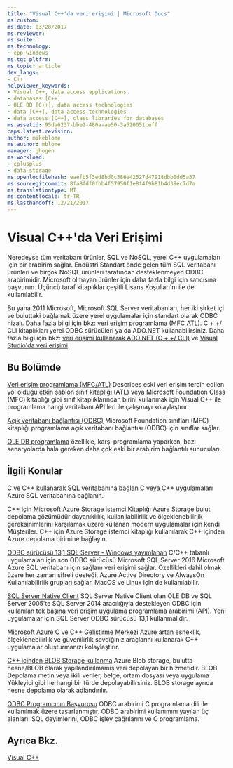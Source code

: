 ```yaml
---
title: "Visual C++'da veri erişimi | Microsoft Docs"
ms.custom: 
ms.date: 03/28/2017
ms.reviewer: 
ms.suite: 
ms.technology:
- cpp-windows
ms.tgt_pltfrm: 
ms.topic: article
dev_langs:
- C++
helpviewer_keywords:
- Visual C++, data access applications
- databases [C++]
- OLE DB [C++], data access technologies
- data [C++], data access technologies
- data access [C++], class libraries for databases
ms.assetid: 95da6237-bbe2-480a-ae50-3a520051ceff
caps.latest.revision: 
author: mikeblome
ms.author: mblome
manager: ghogen
ms.workload:
- cplusplus
- data-storage
ms.openlocfilehash: eaefb5f3ed8bd0c586e42527d47918dbb0dd5a57
ms.sourcegitcommit: 8fa8fdf0fbb4f57950f1e8f4f9b81b4d39ec7d7a
ms.translationtype: MT
ms.contentlocale: tr-TR
ms.lasthandoff: 12/21/2017
---
```

# <a name="data-access-in-visual-c"></a>Visual C++'da Veri Erişimi

Neredeyse tüm veritabanı ürünler, SQL ve NoSQL, yerel C++ uygulamaları için bir arabirim sağlar. Endüstri Standart önde gelen tüm SQL veritabanı ürünleri ve birçok NoSQL ürünleri tarafından desteklenmeyen ODBC arabirimidir. Microsoft olmayan ürünler için daha fazla bilgi için satıcısına başvurun. Üçüncü taraf kitaplıklar çeşitli Lisans Koşulları'nı ile de kullanılabilir.

Bu yana 2011 Microsoft, Microsoft SQL Server veritabanları, her iki şirket içi ve buluttaki bağlamak üzere yerel uygulamalar için standart olarak ODBC hizalı. Daha fazla bilgi için bkz: [veri erişim programlama \(MFC ATL\)](data-access-programming-mfc-atl.md). C + +/ CLI kitaplıkları yerel ODBC sürücüleri ya da ADO.NET kullanabilirsiniz. Daha fazla bilgi için bkz: [veri erişimi kullanarak ADO.NET (C + +/ CLI)](/dotnet/data-access-using-adonet-cpp-cli.md) ve [Visual Studio'da veri erişimi](https://docs.microsoft.com/visualstudio/data-tools/accessing-data-in-visual-studio).

## <a name="in-this-section"></a>Bu Bölümde
[Veri erişim programlama (MFC/ATL)](data-access-programming-mfc-atl.md) Describes eski veri erişim tercih edilen yol olduğu etkin şablon sınıf kitaplığı (ATL) veya Microsoft Foundation Class (MFC) kitaplığı gibi sınıf kitaplıklarından birini kullanmak için Visual C++ ile programlama hangi veritabanı API'leri ile çalışmayı kolaylaştırır.

[Açık veritabanı bağlantısı (ODBC)](odbc/open-database-connectivity-odbc.md) Microsoft Foundation sınıfları (MFC) kitaplığı programlama açık veritabanı bağlantısı (ODBC) için sınıflar sağlar.

[OLE DB programlama](oledb/ole-db-programming.md) özellikle, karşı programlama yaparken, bazı senaryolarda hala gereken daha çok eski bir arabirim bağlantılı sunucuları.

## <a name="related-topics"></a>İlgili Konular
[C ve C++ kullanarak SQL veritabanına bağlan](/azure/sql-database/sql-database-develop-cplusplus-simple) C veya C++ uygulamaları Azure SQL veritabanına bağlanın.

[C++ için Microsoft Azure Storage istemci Kitaplığı](https://github.com/Azure/azure-storage-cpp)
[Azure Storage](/azure/storage/storage-introduction) bulut depolama çözümüdür dayanıklılık, kullanılabilirlik ve ölçeklenebilirlik gereksinimlerini karşılamak üzere kullanan modern uygulamalar için kendi Müşteriler. C++ için Azure Storage istemci kitaplığı kullanılarak C++ içinden Azure depolama birimine bağlayın.

[ODBC sürücüsü 13,1 SQL Server - Windows yayımlanan](https://blogs.msdn.microsoft.com/sqlnativeclient/2016/08/01/announcing-the-odbc-driver-13-1-for-sql-server) C/C++ tabanlı uygulamaları için son ODBC sürücüsü Microsoft SQL Server 2016 Microsoft Azure SQL veritabanı için sağlam veri erişimi sağlar. Özellikleri dahil olmak üzere her zaman şifreli desteği, Azure Active Directory ve AlwaysOn Kullanılabilirlik grupları sağlar. MacOS ve Linux için de kullanılabilir.     
 
[SQL Server Native Client](/sql/relational-databases/native-client/sql-server-native-client-programming) SQL Server Native Client olan OLE DB ve SQL Server 2005'te SQL Server 2014 aracılığıyla destekleyen ODBC için kullanılan tek başına veri erişim uygulama programlama arabirimi (API). Yeni uygulamalar için SQL Server ODBC sürücüsü 13,1 kullanmalıdır.

[Microsoft Azure C ve C++ Geliştirme Merkezi](https://azure.microsoft.com/develop/cpp/) Azure artan esneklik, ölçeklenebilirlik ve güvenilirlik sevdiğiniz araçlarını kullanarak C++ uygulamalar oluşturmanızı kolaylaştırır.    

[C++ içinden BLOB Storage kullanma](https://docs.microsoft.com/azure/storage/storage-c-plus-plus-how-to-use-blobs) Azure Blob storage, bulutta nesne/BLOB olarak yapılandırılmamış veri depolayan bir hizmetidir. BLOB Depolama metin veya ikili veriler, belge, ortam dosyası veya uygulama Yükleyici gibi herhangi bir türde depolayabilirsiniz. BLOB storage ayrıca nesne depolama olarak adlandırılır.

[ODBC Programcının Başvurusu](https://docs.microsoft.com/sql/odbc/reference/odbc-programmer-s-reference) ODBC arabirimi C programlama dili ile kullanılmak üzere tasarlanmıştır. ODBC arabirimi kullanımını yayılan üç alanları: SQL deyimlerini, ODBC işlev çağrılarını ve C programlama.

## <a name="see-also"></a>Ayrıca Bkz.
[Visual C++](../visual-cpp-in-visual-studio.md)
